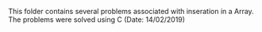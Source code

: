 This folder contains several problems associated with inseration in a Array.
The problems were solved using C
(Date: 14/02/2019)
